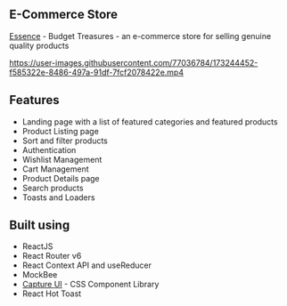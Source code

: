 ## E-Commerce Store

[Essence](https://essence-store.netlify.app/) - Budget Treasures - an e-commerce store for selling genuine quality products

https://user-images.githubusercontent.com/77036784/173244452-f585322e-8486-497a-91df-7fcf2078422e.mp4

## Features

- Landing page with a list of featured categories and featured products
- Product Listing page
- Sort and filter products
- Authentication
- Wishlist Management
- Cart Management
- Product Details page
- Search products
- Toasts and Loaders

## Built using

- ReactJS
- React Router v6
- React Context API and useReducer
- MockBee
- [Capture UI](https://capture-ui.netlify.app/) - CSS Component Library
- React Hot Toast
